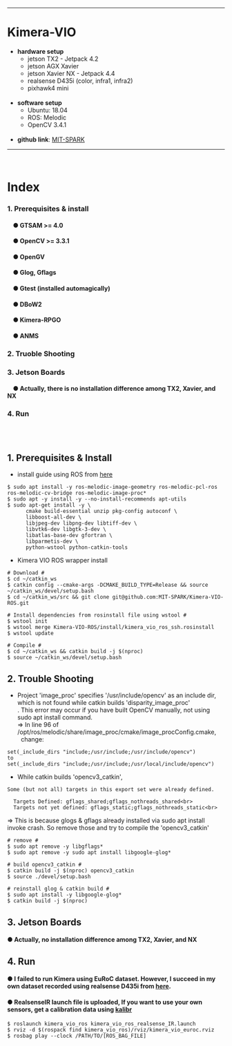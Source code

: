 ***
# Kimera-VIO
+ **hardware setup**
    + jetson TX2 - Jetpack 4.2
    + jetson AGX Xavier
    + jetson Xavier NX - Jetpack 4.4
    + realsense D435i (color, infra1, infra2)
    + pixhawk4 mini
    <br>
+ **software setup**
    + Ubuntu: 18.04 
    + ROS: Melodic 
    + OpenCV 3.4.1
    <br>
+ **github link**: [MIT-SPARK](https://github.com/MIT-SPARK/Kimera-VIO-ROS)
***
<br>




# Index
### 1. Prerequisites & install
####    &nbsp;&nbsp;&nbsp;&nbsp;● GTSAM >= 4.0
####    &nbsp;&nbsp;&nbsp;&nbsp;● OpenCV >= 3.3.1
####    &nbsp;&nbsp;&nbsp;&nbsp;● OpenGV
####    &nbsp;&nbsp;&nbsp;&nbsp;● Glog, Gflags
####    &nbsp;&nbsp;&nbsp;&nbsp;● Gtest (installed automagically)
####    &nbsp;&nbsp;&nbsp;&nbsp;● DBoW2
####    &nbsp;&nbsp;&nbsp;&nbsp;● Kimera-RPGO
####    &nbsp;&nbsp;&nbsp;&nbsp;● ANMS
### 2. Truoble Shooting
### 3. Jetson Boards
####    &nbsp;&nbsp;&nbsp;&nbsp;● Actually, there is no installation difference among TX2, Xavier, and NX
### 4. Run
<br><br>

## 1. Prerequisites & Install
+ install guide using ROS from [here](https://github.com/MIT-SPARK/Kimera-VIO-ROS#1-installation)
```
$ sudo apt install -y ros-melodic-image-geometry ros-melodic-pcl-ros ros-melodic-cv-bridge ros-melodic-image-proc*
$ sudo apt -y install -y --no-install-recommends apt-utils
$ sudo apt-get install -y \
      cmake build-essential unzip pkg-config autoconf \
      libboost-all-dev \
      libjpeg-dev libpng-dev libtiff-dev \
      libvtk6-dev libgtk-3-dev \
      libatlas-base-dev gfortran \
      libparmetis-dev \
      python-wstool python-catkin-tools
```
+ Kimera VIO ROS wrapper install
```
# Download #
$ cd ~/catkin_ws
$ catkin config --cmake-args -DCMAKE_BUILD_TYPE=Release && source ~/catkin_ws/devel/setup.bash
$ cd ~/catkin_ws/src && git clone git@github.com:MIT-SPARK/Kimera-VIO-ROS.git

# Install dependencies from rosinstall file using wstool #
$ wstool init
$ wstool merge Kimera-VIO-ROS/install/kimera_vio_ros_ssh.rosinstall
$ wstool update

# Compile #
$ cd ~/catkin_ws && catkin build -j $(nproc)
$ source ~/catkin_ws/devel/setup.bash
```
## 2. Trouble Shooting
+ Project 'image_proc' specifies '/usr/include/opencv' as an include dir,
  which is not found while catkin builds 'disparity_image_proc' <br>. This error may occur if you have built OpenCV manually, not using sudo apt install command. <br>
=> In line 96 of /opt/ros/melodic/share/image_proc/cmake/image_procConfig.cmake, <br>
&nbsp;&nbsp;change:
```
set(_include_dirs "include;/usr/include;/usr/include/opencv")
to
set(_include_dirs "include;/usr/include;/usr/local/include/opencv")
```
+ While catkin builds 'opencv3_catkin', 
```
Some (but not all) targets in this export set were already defined.

  Targets Defined: gflags_shared;gflags_nothreads_shared<br>
  Targets not yet defined: gflags_static;gflags_nothreads_static<br>
```
=> This is because glogs & gflags already installed via sudo apt install invoke crash. So remove those and try to compile the 'opencv3_catkin'
```
# remove #
$ sudo apt remove -y libgflags*
$ sudo apt remove -y sudo apt install libgoogle-glog*

# build opencv3_catkin #
$ catkin build -j $(nproc) opencv3_catkin
$ source ./devel/setup.bash

# reinstall glog & catkin build #
$ sudo apt install -y libgoogle-glog*
$ catkin build -j $(nproc)
```


## 3. Jetson Boards
#### ● Actually, no installation difference among TX2, Xavier, and NX

## 4. Run
#### ● I failed to run Kimera using EuRoC dataset. However, I succeed in my own dataset recorded using realsense D435i from [here]().
#### ● RealsenseIR launch file is uploaded, If you want to use your own sensors, get a calibration data using [kalibr](https://github.com/zinuok/kalibr)
```
$ roslaunch kimera_vio_ros kimera_vio_ros_realsense_IR.launch
$ rviz -d $(rospack find kimera_vio_ros)/rviz/kimera_vio_euroc.rviz
$ rosbag play --clock /PATH/TO/[ROS_BAG_FILE]
```

